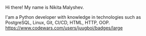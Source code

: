 Hi there! My name is Nikita Malyshev.

I'am a Python developer with knowledge in technologies such as PostgreSQL, Linux, Git, CI/CD, HTML, HTTP, OOP.
https://www.codewars.com/users/juugboi/badges/large
